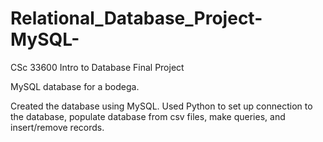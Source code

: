# Relational_Database_Project-MySQL-

CSc 33600 Intro to Database Final Project

MySQL database for a bodega.

Created the database using MySQL. Used Python to set up connection to the database, populate database from csv files, make queries, and insert/remove records.
